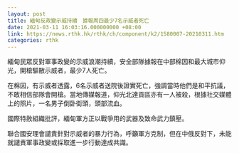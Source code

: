 ```yaml
---
layout: post
title: 緬甸反政變示威持續　據報周四最少7名示威者死亡
date: 2021-03-11 16:03:16.000000000 +08:00
link: https://news.rthk.hk/rthk/ch/component/k2/1580007-20210311.htm
categories: rthk
---
```


緬甸民眾反對軍事政變的示威浪潮持續，安全部隊據報在中部棉因和最大城市仰光，開槍驅散示威者，最少7人死亡。

在棉因，有示威者透露，6名示威者送院後證實死亡，強調當時他們是和平抗議，不敢相信部隊會開槍。當地傳媒報道，仰光北達貢區亦有一人被殺，根據社交媒體上的照片，一名男子倒卧街頭，頭部流血。

國際特赦組織批評，緬甸軍方正以戰爭用的武器及致命武力鎮壓。

聯合國安理會譴責針對示威者的暴力行為，呼籲軍方克制，但在中俄反對下，未能就譴責軍事政變或採取進一步行動達成共識。
